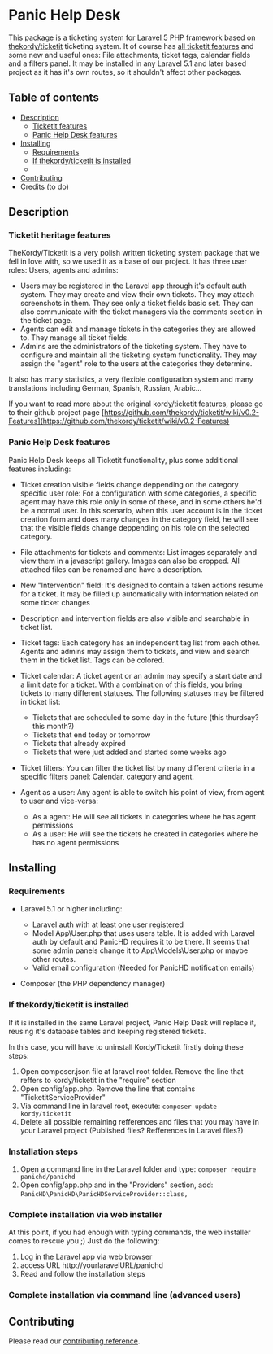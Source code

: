 # Panic Help Desk
This package is a ticketing system for [Laravel 5](https://laravel.com/) PHP framework based on [thekordy/ticketit](https://github.com/thekordy/ticketit) ticketing system. It of course has [all ticketit features](https://github.com/thekordy/ticketit/wiki/v0.2-Features) and some new and useful ones: File attachments, ticket tags, calendar fields and a filters panel. It may be installed in any Laravel 5.1 and later based project as it has it's own routes, so it shouldn't affect other packages.

## Table of contents

* [Description](#description)
  + [Ticketit features](#ticketit-heritage-features)
  + [Panic Help Desk features](#panic-help-desk-features)
* [Installing](#installing)
  + [Requirements](#requirements)
  + [If thekordy/ticketit is installed](#if-thekordy/ticketit-is-installed)
  + 
* [Contributing](#contributing)
* Credits (to do)

## Description
### Ticketit heritage features
TheKordy/Ticketit is a very polish written ticketing system package that we fell in love with, so we used it as a base of our project. It has three user roles: Users, agents and admins:
 - Users may be registered in the Laravel app through it's default auth system. They may create and view their own tickets. They may attach screenshots in them. They see only a ticket fields basic set. They can also communicate with the ticket managers via the comments section in the ticket page.
 - Agents can edit and manage tickets in the categories they are allowed to. They manage all ticket fields.
 - Admins are the administrators of the ticketing system. They have to configure and maintain all the ticketing system functionality. They may assign the "agent" role to the users at the categories they determine.

It also has many statistics, a very flexible configuration system and many translations including German, Spanish, Russian, Arabic...

If you want to read more about the original kordy/ticketit features, please go to their github project page [https://github.com/thekordy/ticketit/wiki/v0.2-Features](https://github.com/thekordy/ticketit/wiki/v0.2-Features)

### Panic Help Desk features
Panic Help Desk keeps all Ticketit functionality, plus some additional features including:

* Ticket creation visible fields change deppending on the category specific user role: For a configuration with some categories, a specific agent may have this role only in some of these, and in some others he'd be a normal user. In this scenario, when this user account is in the ticket creation form and does many changes in the category field, he will see that the visible fields change deppending on his role on the selected category.

* File attachments for tickets and comments: List images separately and view them in a javascript gallery. Images can also be cropped. All attached files can be renamed and have a description.

* New "Intervention" field: It's designed to contain a taken actions resume for a ticket. It may be filled up automatically with information related on some ticket changes

* Description and intervention fields are also visible and searchable in ticket list.

* Ticket tags: Each category has an independent tag list from each other. Agents and admins may assign them to tickets, and view and search them in the ticket list.  Tags can be colored.

* Ticket calendar: A ticket agent or an admin may specify a start date and a limit date for a ticket. With a combination of this fields, you bring tickets to many different statuses. The following statuses may be filtered in ticket list:
  + Tickets that are scheduled to some day in the future (this thurdsay? this month?)
  + Tickets that end today or tomorrow
  + Tickets that already expired
  + Tickets that were just added and started some weeks ago
* Ticket filters: You can filter the ticket list by many different criteria in a specific filters panel: Calendar, category and agent.
* Agent as a user: Any agent is able to switch his point of view, from agent to user and vice-versa:
  + As a agent: He will see all tickets in categories where he has agent permissions
  + As a user: He will see the tickets he created in categories where he has no agent permissions

## Installing
### Requirements
* Laravel 5.1 or higher including:
  + Laravel auth with at least one user registered
  + Model App\User.php that uses users table. It is added with Laravel auth by default and PanicHD requires it to be there. It seems that some admin panels change it to App\Models\User.php or maybe other routes. 
  + Valid email configuration (Needed for PanicHD notification emails)
  
 * Composer (the PHP dependency manager)

### If thekordy/ticketit is installed
If it is installed in the same Laravel project, Panic Help Desk will replace it, reusing it's database tables and keeping registered tickets.

In this case, you will have to uninstall Kordy/Ticketit firstly doing these steps:

 1. Open composer.json file at laravel root folder. Remove the line that reffers to kordy/ticketit in the "require" section
 2. Open config/app.php. Remove the line that contains "TicketitServiceProvider"
 3. Via command line in laravel root, execute:
     `composer update kordy/ticketit`
 4. Delete all possible remaining refferences and files that you may have in your Laravel project (Published files? Refferences in Laravel files?)

### Installation steps
1. Open a command line in the Laravel folder and type:
    `composer require panichd/panichd`
2. Open config/app.php and in the "Providers" section, add:
    `PanicHD\PanicHD\PanicHDServiceProvider::class,`

### Complete installation via web installer
At this point, if you had enough with typing commands, the web installer comes to rescue you ;) Just do the following:

1. Log in the Laravel app via web browser
2. access URL http://yourlaravelURL/panichd
3. Read and follow the installation steps

### Complete installation via command line (advanced users)

## Contributing

Please read our [contributing reference](CONTRIBUTING.md).
